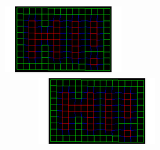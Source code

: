 

![til](https://raw.githubusercontent.com/GabrielSten/GabrielSten/main/content/hi!.gif)

<p align="center">
  <img src="https://raw.githubusercontent.com/GabrielSten/GabrielSten/main/content/hi!.gif"/>
</p>

<!--
**GabrielSten/GabrielSten** is a ✨ _special_ ✨ repository because its `README.md` (this file) appears on your GitHub profile.

Here are some ideas to get you started:

- 🔭 I’m currently working on ...
- 🌱 I’m currently learning ...
- 👯 I’m looking to collaborate on ...
- 🤔 I’m looking for help with ...
- 💬 Ask me about ...
- 📫 How to reach me: ...
- 😄 Pronouns: ...
- ⚡ Fun fact: ...
-->
